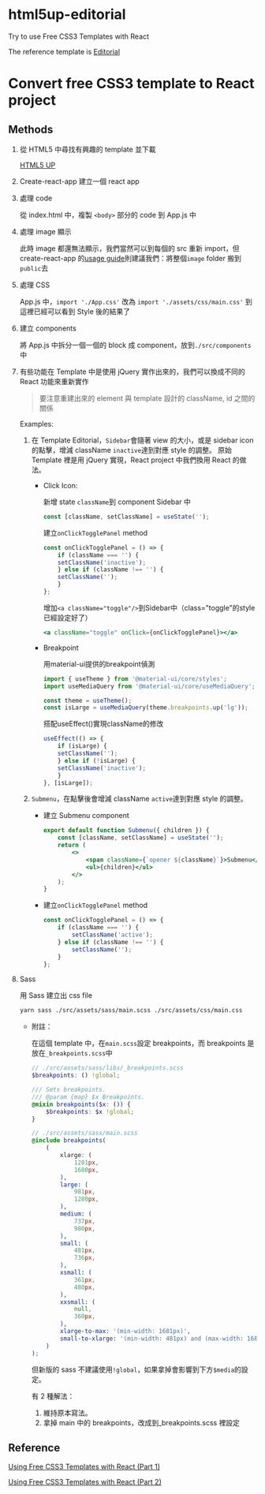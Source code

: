 # html5up-editorial

Try to use Free CSS3 Templates with React

The reference template is [Editorial](https://html5up.net/editorial)

# Convert free CSS3 template to React project

## Methods

1.  從 HTML5 中尋找有興趣的 template 並下載

    [HTML5 UP](https://html5up.net/)

2.  Create-react-app 建立一個 react app
3.  處理 code

    從 index.html 中，複製 `<body>` 部分的 code 到 App.js 中

4.  處理 image 顯示

    此時 image 都還無法顯示，我們當然可以到每個<img/>的 src 重新 import，但 create-react-app 的[usage guide](https://github.com/facebookincubator/create-react-app/blob/master/packages/react-scripts/template/README.md#when-to-use-the-public-folder)則建議我們：將整個`image` folder 搬到`public`去

5.  處理 CSS

    App.js 中，`import './App.css'` 改為 `import './assets/css/main.css'`
    到這裡已經可以看到 Style 後的結果了

6.  建立 components

    將 App.js 中拆分一個一個的 block 成 component，放到`./src/components`中

7.  有些功能在 Template 中是使用 jQuery 實作出來的，我們可以換成不同的 React 功能來重新實作

    > 要注意重建出來的 element 與 template 設計的 className, id 之間的關係

    Examples:

    1.  在 Template Editorial，`Sidebar`會隨著 view 的大小，或是 sidebar icon 的點擊，增減 className `inactive`達到對應 style 的調整。
    原始 Template 裡是用 jQuery 實現，React project 中我們換用 React 的做法。
        
        - Click Icon:
    
            新增 state `className`到 component Sidebar 中

            ```jsx
            const [className, setClassName] = useState('');
            ```

            建立`onClickTogglePanel` method

            ```jsx
            const onClickTogglePanel = () => {
                if (className === '') {
                setClassName('inactive');
                } else if (className !== '') {
                setClassName('');
                }
            };
            ```

            增加`<a className="toggle"/>`到Sidebar中（class="toggle"的style已經設定好了）

            ```jsx
            <a className="toggle" onClick={onClickTogglePanel}></a>
            ```

        - Breakpoint
    
            用material-ui提供的breakpoint偵測

            ```jsx
            import { useTheme } from '@material-ui/core/styles';
            import useMediaQuery from '@material-ui/core/useMediaQuery';

            const theme = useTheme();
            const isLarge = useMediaQuery(theme.breakpoints.up('lg'));
            ```

            搭配useEffect()實現className的修改

            ```jsx
            useEffect(() => {
                if (isLarge) {
                setClassName('');
                } else if (!isLarge) {
                setClassName('inactive');
                }
            }, [isLarge]);
            ```

    2.  `Submenu`，在點擊後會增減 className `active`達到對應 style 的調整。

        - 建立 Submenu component

            ```jsx
            export default function Submenu({ children }) {
                const [className, setClassName] = useState('');
                return (
                    <>
                        <span className={`opener ${className}`}>Submenu</span>
                        <ul>{children}</ul>
                    </>
                );
            }
            ```

        - 建立`onClickTogglePanel` method

            ```jsx
            const onClickTogglePanel = () => {
                if (className === '') {
                    setClassName('active');
                } else if (className !== '') {
                    setClassName('');
                }
            };
            ```

8.  Sass

    用 Sass 建立出 css file

    ```bash
    yarn sass ./src/assets/sass/main.scss ./src/assets/css/main.css
    ```

    - 附註：

        在這個 template 中，在`main.scss`設定 breakpoints，而 breakpoints 是放在`_breakpoints.scss`中

        ```scss
        // ./src/assets/sass/libs/_breakpoints.scss
        $breakpoints: () !global;

        /// Sets breakpoints.
        /// @param {map} $x Breakpoints.
        @mixin breakpoints($x: ()) {
            $breakpoints: $x !global;
        }

        // ./src/assets/sass/main.scss
        @include breakpoints(
            (
                xlarge: (
                    1281px,
                    1680px,
                ),
                large: (
                    981px,
                    1280px,
                ),
                medium: (
                    737px,
                    980px,
                ),
                small: (
                    481px,
                    736px,
                ),
                xsmall: (
                    361px,
                    480px,
                ),
                xxsmall: (
                    null,
                    360px,
                ),
                xlarge-to-max: '(min-width: 1681px)',
                small-to-xlarge: '(min-width: 481px) and (max-width: 1680px)',
            )
        );
        ```

        但新版的 sass 不建議使用`!global`，如果拿掉會影響到下方`$media`的設定。

        有 2 種解法：

        1. 維持原本寫法。
        2. 拿掉 main 中的 breakpoints，改成到\_breakpoints.scss 裡設定

## Reference

[Using Free CSS3 Templates with React (Part 1)](https://medium.com/front-end-weekly/using-free-css3-templates-with-react-part-1-bc4edc08737b)

[Using Free CSS3 Templates with React (Part 2)](https://medium.com/@reginald.johnson/using-free-css3-templates-with-react-part-2-e428a16fe18f)
